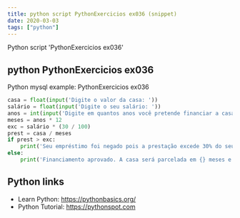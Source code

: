 ```yaml
---
title: python script PythonExercicios ex036 (snippet)
date: 2020-03-03
tags: ["python"]
---
```

Python script 'PythonExercicios ex036'


## python PythonExercicios ex036

Python mysql example: PythonExercicios ex036

```python
casa = float(input('Digite o valor da casa: '))
salário = float(input('Digite o seu salário: '))
anos = int(input('Digite em quantos anos você pretende financiar a casa: '))
meses = anos * 12
exc = salário * (30 / 100)
prest = casa / meses
if prest > exc:
    print('Seu empréstimo foi negado pois a prestação excede 30% do seu salário.')
else:
    print('Financiamento aprovado. A casa será parcelada em {} meses e o valor da prestação será de R${:.2f}/mês.'.format(meses, casa / meses))

```

## Python links

- Learn Python: https://pythonbasics.org/
- Python Tutorial: https://pythonspot.com
